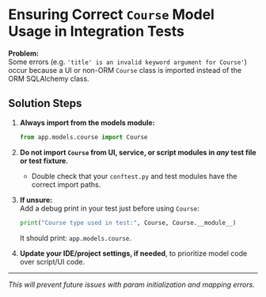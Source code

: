 # Ensuring Correct `Course` Model Usage in Integration Tests

**Problem:**  
Some errors (e.g. `'title' is an invalid keyword argument for Course'`) occur because a UI or non-ORM `Course` class is imported instead of the ORM SQLAlchemy class.

## Solution Steps

1. **Always import from the models module:**
   ```python
   from app.models.course import Course
   ```

2. **Do not import `Course` from UI, service, or script modules in _any_ test file or test fixture.**
   - Double check that your `conftest.py` and test modules have the correct import paths.

3. **If unsure:**  
   Add a debug print in your test just before using `Course`:
   ```python
   print("Course type used in test:", Course, Course.__module__)
   ```
   It should print: `app.models.course`.

4. **Update your IDE/project settings, if needed**, to prioritize model code over script/UI code.

---

_This will prevent future issues with param initialization and mapping errors._